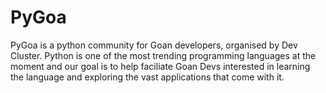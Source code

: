 # PyGoa

PyGoa is a python community for Goan developers, organised by Dev Cluster. Python is one of the most trending programming languages at the moment and our goal is to help faciliate Goan Devs interested in learning the language and exploring the vast applications that come with it.
